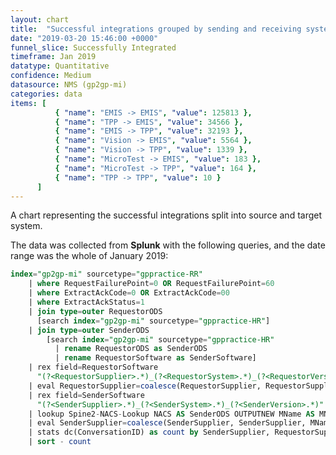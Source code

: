```yaml
---
layout: chart
title:  "Successful integrations grouped by sending and receiving system type"
date: "2019-03-20 15:46:00 +0000"
funnel_slice: Successfully Integrated
timeframe: Jan 2019
datatype: Quantitative
confidence: Medium
datasource: NMS (gp2gp-mi)
categories: data
items: [
          { "name": "EMIS -> EMIS", "value": 125813 },
          { "name": "TPP -> EMIS", "value": 34566 },
          { "name": "EMIS -> TPP", "value": 32193 },
          { "name": "Vision -> EMIS", "value": 5564 },
          { "name": "Vision -> TPP", "value": 1339 },
          { "name": "MicroTest -> EMIS", "value": 183 },
          { "name": "MicroTest -> TPP", "value": 164 },
          { "name": "TPP -> TPP", "value": 10 }
      ]
---
```

A chart representing the successful integrations split into source and target system.

The data was collected from **Splunk** with the following queries, and the date range was the whole of January 2019:

```sql
index="gp2gp-mi" sourcetype="gppractice-RR"
    | where RequestFailurePoint=0 OR RequestFailurePoint=60 
    | where ExtractAckCode=0 OR ExtractAckCode=00
    | where ExtractAckStatus=1
    | join type=outer RequestorODS 
      [search index="gp2gp-mi" sourcetype="gppractice-HR"] 
    | join type=outer SenderODS 
        [search index="gp2gp-mi" sourcetype="gppractice-HR" 
          | rename RequestorODS as SenderODS 
          | rename RequestorSoftware as SenderSoftware]
    | rex field=RequestorSoftware 
      "(?<RequestorSupplier>.*)_(?<RequestorSystem>.*)_(?<RequestorVersion>.*)"
    | eval RequestorSupplier=coalesce(RequestorSupplier, RequestorSupplier, "unknown")
    | rex field=SenderSoftware 
      "(?<SenderSupplier>.*)_(?<SenderSystem>.*)_(?<SenderVersion>.*)"
    | lookup Spine2-NACS-Lookup NACS AS SenderODS OUTPUTNEW MName AS MName
    | eval SenderSupplier=coalesce(SenderSupplier, SenderSupplier, MName, MName, "unknown")
    | stats dc(ConversationID) as count by SenderSupplier, RequestorSupplier
    | sort - count
```

